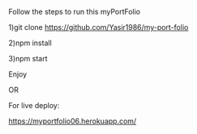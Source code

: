 Follow the steps to run this myPortFolio

1)git clone https://github.com/Yasir1986/my-port-folio

2)npm install

3)npm start

Enjoy

OR

For live deploy:

https://myportfolio06.herokuapp.com/
